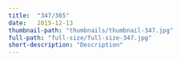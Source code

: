 ```yaml
---
title:  "347/365"
date:   2015-12-13
thumbnail-path: "thumbnails/thumbnail-347.jpg"
full-path: "full-size/full-size-347.jpg"
short-description: "Description"
---
```

